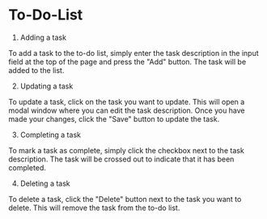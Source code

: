 # To-Do-List

1. Adding a task

To add a task to the to-do list, simply enter the task description in the input field at the top of the page and press the "Add" button. The task will be added to the list.

2. Updating a task

To update a task, click on the task you want to update. This will open a modal window where you can edit the task description. Once you have made your changes, click the "Save" button to update the task.

3. Completing a task

To mark a task as complete, simply click the checkbox next to the task description. The task will be crossed out to indicate that it has been completed.

4. Deleting a task

To delete a task, click the "Delete" button next to the task you want to delete. This will remove the task from the to-do list.
